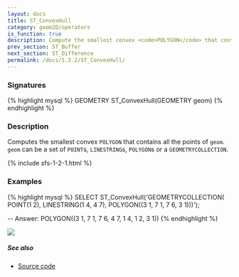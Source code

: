 ```yaml
---
layout: docs
title: ST_ConvexHull
category: geom2D/operators
is_function: true
description: Compute the smallest convex <code>POLYGON</code> that contains all the points in the Geometry
prev_section: ST_Buffer
next_section: ST_Difference
permalink: /docs/1.3.2/ST_ConvexHull/
---
```


### Signatures

{% highlight mysql %}
GEOMETRY ST_ConvexHull(GEOMETRY geom)
{% endhighlight %}

### Description

Computes the smallest convex `POLYGON` that contains all the points of `geom`.
`geom` can be a set of `POINT`s, `LINESTRING`s, `POLYGON`s or a
`GEOMETRYCOLLECTION`.

{% include sfs-1-2-1.html %}

### Examples

{% highlight mysql %}
SELECT ST_ConvexHull('GEOMETRYCOLLECTION(
                        POINT(1 2),
                        LINESTRING(1 4, 4 7),
                        POLYGON((3 1, 7 1, 7 6, 3 1)))');

-- Answer: POLYGON((3 1, 7 1, 7 6, 4 7, 1 4, 1 2, 3 1))
{% endhighlight %}

<img class="displayed" src="../ST_ConvexHull.png"/>

##### See also

* <a href="https://github.com/orbisgis/h2gis/blob/master/h2gis-functions/src/main/java/org/h2gis/functions/spatial/operators/ST_ConvexHull.java" target="_blank">Source code</a>
